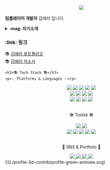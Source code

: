 
<div align=center>
	<img src="https://capsule-render.vercel.app/api?type=waving&color=auto&height=200&section=header&text=Aeri%20Github!&fontSize=90" />	
</div>

<div>
<p><strong>팀플레이어 개발자</strong> 김애리 입니다.</p>
</div>	

<details>
  <summary><b>:mag: 자기소개</b></summary>
  <div markdown="1">
     <br/>
  중국에서의 대학 생활과 탁구 선수로서의 경험을 통해 다양한 배경과 문화를 가진 사람들과의 협력 능력을 키우고 원활한 소통을 할 수 있는 능력을 키웠습니다. 이러한 경험은 제가 비트캠프에서의 6개월 동안 백엔드 개발자로서의 교육을 받는 데 큰 도움이 되었습니다.

비트캠프에서의 교육 기간 동안, 4개월 간의 강의와 2개월 간의 프로젝트를 통해 저는 출석률 100%를 유지하며 끈기 있게 노력했습니다. 이러한 노력을 통해 백엔드 개발 분야의 기술과 지식을 체계적으로 습득하고 활용할 수 있는 능력을 기르게 되었습니다.

비트캠프 교육을 통해 얻은 첫 번째 교훈은 IT 분야에서의 팀플레이어 역량의 중요성입니다. 이는 중국 대학 생활에서의 협력 경험과도 일맥상통하며, 효과적인 협업을 통해 더 나은 결과물을 도출할 수 있음을 깨달았습니다.

두 번째로, 개발 능력뿐만 아니라 그것을 명확하고 체계적으로 전달할 수 있는 문서 작성의 중요성을 깨달았습니다. 이는 제가 중국에서 탁구 선수로서 경기 결과를 분석하고 팀원들과 전략을 공유하는 과정에서도 중요한 역할을 해왔던 습관과 부합합니다.

원래 스포츠데이터 분야에 관심을 갖고 있었으나, 데이터 분석만으로는 기술적인 깊이와 폭을 충족시키기 어려움을 느꼈습니다. 이로 인해 백엔드 개발로의 전향을 결정하게 되었고, 데이터 처리와 관리 능력을 향상시키며 끊임없는 성장을 추구하고자 합니다.

비트캠프 교육을 통해 얻은 교훈은 코드가 공통의 목표를 향해 다양한 방향으로 나아갈 수 있다는 것입니다. 이러한 경험을 토대로, 목적을 향해 다양한 전략을 모색하며 이끌어 나갈 수 있는 팀플레이어로서의 개발자로 성장하였다고 자부합니다. 저의 능력을 바탕으로 회사의 성장과 발전에 기여하고 싶습니다.

  </div>
</details>

<div>
	<h3>:link: 링크</h3>
	📚 <a href="https://bit.ly/45umUom">김애리 포트폴리오</a> <br/>
	📚 <a href="https://bit.ly/45umUom">김애리 자소서</a>
	
	<h3>📚 Tech Stack 📚</h3>
	<p>✨ Platforms & Languages ✨</p>
</div>
<div align="center">
	<img src="https://img.shields.io/badge/Java-007396?style=flat&logo=Conda-Forge&logoColor=white" />
	<img src="https://img.shields.io/badge/HTML5-E34F26?style=flat&logo=HTML5&logoColor=white" />
	<img src="https://img.shields.io/badge/CSS3-1572B6?style=flat&logo=CSS3&logoColor=white" />
	<img src="https://img.shields.io/badge/JavaScript-F7DF1E?style=flat&logo=JavaScript&logoColor=white" />
	<img src="https://img.shields.io/badge/jQuery-0769AD?style=flat&logo=jQuery&logoColor=white" />
	<br>
	<img src="https://img.shields.io/badge/Spring-6DB33F?style=flat&logo=Spring&logoColor=white" />
	<img src="https://img.shields.io/badge/Bootstrap-7952B3?style=flat&logo=Bootstrap&logoColor=white" />
	<img src="https://img.shields.io/badge/Selenium-43B02A?style=flat&logo=Selenium&logoColor=white" />
	<img src="https://img.shields.io/badge/Mybatis-000000?style=flat&logo=Fluentd&logoColor=white" />
	<br>
	<img src="https://img.shields.io/badge/Oracle%20SQL-F80000?style=flat&logo=Oracle&logoColor=white" />
	<img src="https://img.shields.io/badge/MySQL-4479A1?style=flat&logo=MySQL&logoColor=white" />
	<img src="https://img.shields.io/badge/MariaDB-003545?style=flat&logo=MariaDB&logoColor=white" />
	<img src="https://img.shields.io/badge/Linux-FCC624?style=flat&logo=Linux&logoColor=white" />
</div>
<br>
<div align=center>
	<p>🛠 Toolsk 🛠</p>
</div>
<div align=center>
	<img src="https://img.shields.io/badge/Eclipse%20IDE-2C2255?style=flat&logo=EclipseIDE&logoColor=white" />
	<img src="https://img.shields.io/badge/Visual%20Studio%20Code-007ACC?style=flat&logo=VisualStudioCode&logoColor=white" />
	<br>
	<img src="https://img.shields.io/badge/Tomcat-F8DC75?style=flat&logo=ApacheTomcat&logoColor=white" />
	<img src="https://img.shields.io/badge/NGINX-009639?style=flat&logo=NGINX&logoColor=white" />
	<img src="https://img.shields.io/badge/AWS-232F3E?style=flat&logo=AmazonAWS&logoColor=white" />
	<img src="https://img.shields.io/badge/SVN-809CC9?style=flat&logo=Subversion&logoColor=white" />
	<img src="https://img.shields.io/badge/GitHub-181717?style=flat&logo=GitHub&logoColor=white" />
</div>
<br>
<div align=center>
	<p>🎨 SNS & Portfolio 🎨</p>
</div>
<div align=center>
	<a href="https://drive.google.com/file/d/1sP4zjg5v6AKw-lz1dQlhZMXeXYu3zNvn/view?usp=drive_link">
		<img src="https://img.shields.io/badge/Portfolio-FF3633?style=flat&logo=Micro.blog&logoColor=white" />
	</a>
	<a href="">
		<img src="https://img.shields.io/badge/Blog-FF9800?style=flat&logo=Blogger&logoColor=white" />
	</a>
	<a href="">
		<img src="https://img.shields.io/badge/Mail-30B980?style=flat&logo=Gmail&logoColor=white" />
	</a>
	<a href="">
		<img src="https://img.shields.io/badge/Notion-000000?style=flat&logo=Notion&logoColor=white" />
	</a>
	<br>
</div>
![](./profile-3d-contrib/profile-green-animate.svg)
